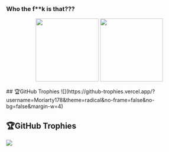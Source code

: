 ### Who the f**k is that???

<p align="center">
  <img height="170" src="https://github-readme-stats.vercel.app/api?username=Moriarty178&count_private=true&theme=radical&custom_title=Stats" />
  <img height="170" src="https://github-readme-stats.vercel.app/api/top-langs/?username=Moriarty178&layout=compact&theme=radical&custom_title=Languages" />
</p>
## 🏆GitHub Trophies
![](https://github-trophies.vercel.app/?username=Moriarty178&theme=radical&no-frame=false&no-bg=false&margin-w=4)

## 🏆GitHub Trophies
![](https://github-trophies.vercel.app/?username=Moriarty178&theme=radical&no-frame=false&no-bg=false&margin-w=4)
